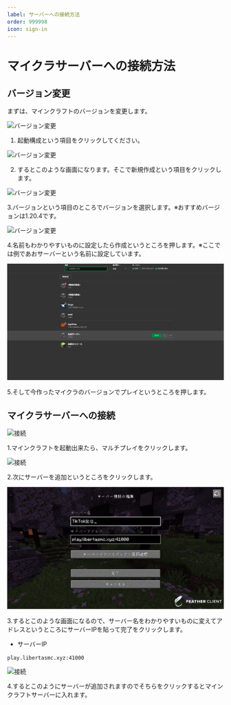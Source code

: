 ```yaml
---
label: サーバーへの接続方法
order: 999998
icon: sign-in
---
```


# マイクラサーバーへの接続方法

## バージョン変更

まずは、マインクラフトのバージョンを変更します。

![バージョン変更](image/１.PNG)

1. 起動構成という項目をクリックしてください。

![バージョン変更](image/２.PNG)

2. するとこのような画面になります。そこで新規作成という項目をクリックします。

![バージョン変更](image/３.PNG)

3.バージョンという項目のところでバージョンを選択します。※おすすめバージョンは1.20.4です。

![バージョン変更](image/４.PNG)

4.名前もわかりやすいものに設定したら作成というところを押します。※ここでは例であおサーバーという名前に設定しています。

![バージョン変更](image/4.5.png)

5.そして今作ったマイクラのバージョンでプレイというところを押します。

## マイクラサーバーへの接続

![接続](image/５.PNG)

1.マインクラフトを起動出来たら、マルチプレイをクリックします。

![接続](image/６.PNG)

2.次にサーバーを追加というところをクリックします。

![接続](image/join10.PNG)

3.するとこのような画面になるので、サーバー名をわかりやすいものに変えてアドレスというところにサーバーIPを貼って完了をクリックします。

- サーバーIP
```
play.libertasmc.xyz:41000
```

![接続](image/８.PNG)

4.するとこのようにサーバーが追加されますのでそちらをクリックするとマインクラフトサーバーに入れます。

